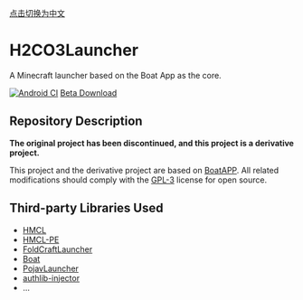 [点击切换为中文](./Documents/README_cn.md)
# H2CO3Launcher

A Minecraft launcher based on the Boat App as the core.

[![Android CI](https://github.com/bilicainiaohh/H2CO3LauncherNewUI/actions/workflows/android.yml/badge.svg)](https://github.com/bilicainiaohh/H2CO3LauncherNewUI/actions/workflows/android.yml)
[Beta Download](https://nightly.link/Boat-H2CO3/H2CO3Launcher/workflows/android/H2CO3_main/H2CO3-debug.zip)

## Repository Description

**The original project has been discontinued, and this project is a derivative project.**

This project and the derivative project are based on [BoatAPP](https://github.com/AOF-Dev/Boat). All related modifications should comply with the [GPL-3](https://www.gnu.org/licenses/gpl-3.0.html) license for open source.

## Third-party Libraries Used

- [HMCL](https://github.com/huanghongxun/HMCL)
- [HMCL-PE](https://github.com/huanghongxun/HMCL-PE)
- [FoldCraftLauncher](https://github.com/FCL-Team/FoldCraftLauncher)
- [Boat](https://github.com/AOF-Dev/Boat)
- [PojavLauncher](https://github.com/PojavLauncherTeam/PojavLauncher)
- [authlib-injector](https://github.com/yushijinhun/authlib-injector)
- ...